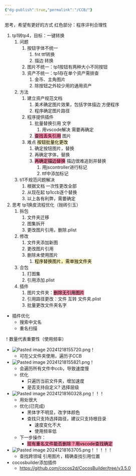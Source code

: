 ```yaml
---
{"dg-publish":true,"permalink":"/CCB/"}
---
```


思考，希望有更好的方式
红色部分：程序评判合理性
1. tp1转tp4，目标：一键转换
	1. 问题
		1. 按钮字体不统一
			1. fnt ttf转换
			2. 描边 转换
		2. 图片不统一：tp1按钮有两种大小不同按钮
		3. 资产不统一：tp1存在单个资产需排查
			1. 金币、主角图片
			2. 除按钮之外较少用的通用资产
	2. 方法
		1. 建立资产规范文档
			1. 美术确定图片效果，包括字体描边 方便程序
			2. 程序确定图片路径
		2. 程序提供插件
			1. 批量替换引用 文字
				1. 用vscode解决 需要再确定
			2. <mark style="background: #FF5582A6;">查找丢失引用</mark> 图片
		3. 难点 <mark style="background: #FFF3A3A6;">按钮批量化更改</mark>
			1. 确定按钮图片，替换
			2. 再确定字体，替换
			3. <mark style="background: #FF5582A6;">再确定描边替换</mark> 描边很难追到并替换
				1. 用jscontroller进行标记
				2. ttf中添加标记
	3. ti1不规范问题解决
		1. 根据文档 一次性更改全部
		2. 从现在起 tp1ccb逐个替换
		3. 以上各有利弊，需要确定
2. 思考 tp1换皮流程优化（抛砖引玉）
	1. 拆包
		1. 文件夹迁移
		2. 图集拆开
		3. 更改图片引用，删除.plist
	2. 修改
		1. 文件夹添加新图
		2. 更改图片引用
		3. 删除未使用图片
			1. <mark style="background: #FFF3A3A6;">程序替换图片，需单独文件夹</mark>
	3. 合包
		1. 打图集
		2. 引用添加.plist
	4. 插件
		1. 图片文件夹：<mark style="background: #FF5582A6;">删除无引用图片</mark>
		2. 引用路径更改：文件 互转 文件夹.plist
		3. 批量更改文件夹名字
- 插件优化
	- 搜索中文名
	- 重名扫描

















！数量代表重要性（使用频率）
- ![Pasted image 20241218155720.png](/img/user/Pic/Pasted%20image%2020241218155720.png)！
	- 可在父文件夹使用，遍历子CCB
- ![Pasted image 20241218155821.png](/img/user/Pic/Pasted%20image%2020241218155821.png)！
	- 会遍历所有文件中ccb，导致速度慢
	- 优化
		- 只遍历当前文件夹，增加速度
		- 是否支持自定义? 选择层级
- ![Pasted image 20241218160328.png](/img/user/Pic/Pasted%20image%2020241218160328.png)！！！
	- 用处很大
	- 优化(已完成)
		- 黑体字不明显，改字体颜色
		- 查找只支持选择路径，建议只支持根目录
			- 速度变化不大
			- 使用频率低
	- 下一步操作：
		- <mark style="background: #FF5582A6;">现有重名文件能否删除？用vscode查找确定</mark>
- ![Pasted image 20241218163705.png](/img/user/Pic/Pasted%20image%2020241218163705.png)！！！！！
	- 查找跨领域 引用图片，精确查找引用位置
- cocosbuilder添加插件
	- https://github.com/cocos2d/CocosBuilder/tree/v3.5.0


























